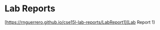 Lab Reports
=============
[https://rnguerrero.github.io/cse15l-lab-reports/LabReport1](Lab Report 1)
